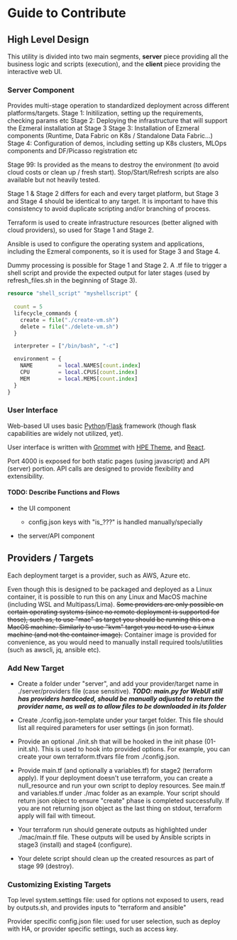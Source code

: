 # Guide to Contribute

## High Level Design

This utility is divided into two main segments, **server** piece providing all the business logic and scripts (execution), and the **client** piece providing the interactive web UI.

### Server Component

Provides multi-stage operation to standardized deployment across different platforms/targets.
Stage 1: Initilization, setting up the requirements, checking params etc
Stage 2: Deploying the infrastructure that will support the Ezmeral installation at Stage 3
Stage 3: Installation of Ezmeral components (Runtime, Data Fabric on K8s / Standalone Data Fabric...)
Stage 4: Configuration of demos, including setting up K8s clusters, MLOps components and DF/Picasso registration etc

Stage 99: Is provided as the means to destroy the environment (to avoid cloud costs or clean up / fresh start).
Stop/Start/Refresh scripts are also available but not heavily tested.

Stage 1 & Stage 2 differs for each and every target platform, but Stage 3 and Stage 4 should be identical to any target. It is important to have this consistency to avoid duplicate scripting and/or branching of process.

Terraform is used to create infrastructure resources (better aligned with cloud providers), so used for Stage 1 and Stage 2.

Ansible is used to configure the operating system and applications, including the Ezmeral components, so it is used for Stage 3 and Stage 4.

Dummy processing is possible for Stage 1 and Stage 2. A .tf file to trigger a shell script and provide the expected output for later stages (used by refresh_files.sh in the beginning of Stage 3).

```terraform
resource "shell_script" "myshellscript" {
  
  count = 5
  lifecycle_commands {
    create = file("./create-vm.sh")
    delete = file("./delete-vm.sh")
  }

  interpreter = ["/bin/bash", "-c"]

  environment = {
    NAME        = local.NAMES[count.index]
    CPU         = local.CPUS[count.index]
    MEM         = local.MEMS[count.index]
  }
}
```

### User Interface

Web-based UI uses basic [Python](https://www.python.org)/[Flask](https://flask.palletsprojects.com/en/2.0.x/) framework (though flask capabilities are widely not utilized, yet).

User interface is written with [Grommet](https://v2.grommet.io) with [HPE Theme](https://github.com/grommet/grommet-theme-hpe), and [React](https://reactjs.org).

Port 4000 is exposed for both static pages (using javascript) and API (server) portion. API calls are designed to provide flexibility and extensibility.

#### TODO: Describe Functions and Flows

- the UI component

  - config.json keys with "is_???" is handled manually/specially

- the server/API component

## Providers / Targets

Each deployment target is a provider, such as AWS, Azure etc.

Even though this is designed to be packaged and deployed as a Linux container, it is possible to run this on any Linux and MacOS machine (including WSL and Multipass/Lima). ~~Some providers are only possible on certain operating systems (since no remote deployment is supported for those), such as, to use "mac" as target you should be running this on a MacOS machine. Similarly to use "kvm" target you need to use a Linux machine (and not the container image).~~ Container image is provided for convenience, as you would need to manually install required tools/utilities (such as awscli, jq, ansible etc).

### Add New Target

- Create a folder under "server", and add your provider/target name in ./server/providers file (case sensitive).
***TODO: main.py for WebUI still has providers hardcoded, should be manually adjusted to return the provider name, as well as to allow files to be downloaded in its folder***

- Create ./config.json-template under your target folder. This file should list all required parameters for user settings (in json format).

- Provide an optional ./init.sh that will be hooked in the init phase (01-init.sh). This is used to hook into provided options. For example, you can create your own terraform.tfvars file from ./config.json.

- Provide main.tf (and optionally a variables.tf) for stage2 (terraform apply). If your deployment doesn't use terraform, you can create a null_resource and run your own script to deploy resources. See main.tf and variables.tf under ./mac folder as an example. Your script should return json object to ensure "create" phase is completed successfully. If you are not returning json object as the last thing on stdout, terraform apply will fail with timeout.

- Your terraform run should generate outputs as highlighted under ./mac/main.tf file. These outputs will be used by Ansible scripts in stage3 (install) and stage4 (configure).

- Your delete script should clean up the created resources as part of stage 99 (destroy).

### Customizing Existing Targets

Top level system.settings file: used for options not exposed to users, read by outputs.sh, and provides inputs to "terraform and ansible"

Provider specific config.json file: used for user selection, such as deploy with HA, or provider specific settings, such as access key.
